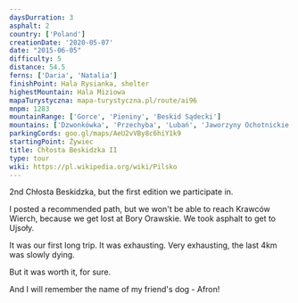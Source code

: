 ```yaml
---
daysDurration: 3
asphalt: 2
country: ['Poland']
creationDate: '2020-05-07'
date: "2015-06-05"
difficulty: 5
distance: 54.5
ferns: ['Daria', 'Natalia']
finishPoint: Hala Rysianka, shelter
highestMountain: Hala Miziowa
mapaTurystyczna: mapa-turystyczna.pl/route/ai96
mnpm: 1283
mountainRange: ['Gorce', 'Pieniny', 'Beskid Sądecki']
mountains: ['Dzwonkówka', 'Przechyba', 'Lubań', 'Jaworzyny Ochotnickie', 'Gorc', 'Przysłop', 'Sredniak']
parkingCords: goo.gl/maps/AeU2vVBy8c6hiY1k9
startingPoint: Żywiec
title: Chłosta Beskidzka II
type: tour
wiki: https://pl.wikipedia.org/wiki/Pilsko
---
```


2nd Chłosta Beskidzka, but the first edition we participate in.

I posted a recommended path, but we won't be able to reach Krawców Wierch, because we get lost at Bory Orawskie. We took asphalt to get to Ujsoły.

It was our first long trip. It was exhausting. Very exhausting, the last 4km was slowly dying.

But it was worth it, for sure.

And I will remember the name of my friend's dog - Afron!
